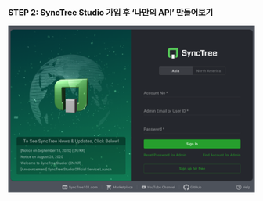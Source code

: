 ### STEP 2: [SyncTree Studio](https://synctreestudio.com/) 가입 후 ‘나만의 API’ 만들어보기

![](../../img/howtouse/studio.png)
